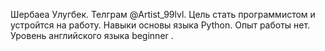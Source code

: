 Шербаеа Улугбек.
Телграм @Artist_99lvl.
Цель cтать программистом и устройтся на работу.
Навыки основы языка Python.
Опыт работы нет.
Уровень английского языка beginner .